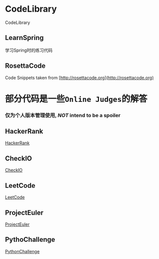 # CodeLibrary
CodeLibrary 


## LearnSpring
学习Spring时的练习代码

## RosettaCode
Code Snippets taken from [http://rosettacode.org](http://rosettacode.org)

# 部分代码是一些`Online Judges`的解答
### 仅为个人版本管理使用, *NOT* intend to be a spoiler

## HackerRank

[HackerRank](https://www.hackerrank.com/linxiaohui)

## CheckIO
[CheckIO](https://checkio.org/user/linxiaohui/)

## LeetCode
[LeetCode](https://leetcode.com/)

## ProjectEuler
[ProjectEuler](https://projecteuler.net/profile/linxiaohui.png)

## PythoChallenge
[PythonChallenge](http://www.pythonchallenge.com/)
